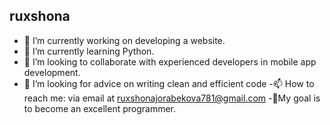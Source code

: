 ## ruxshona

- 🔭 I’m currently working on developing a website.
- 🌱 I’m currently learning Python.
- 👯 I’m looking to collaborate with experienced developers in mobile app development.
- 🤔 I’m looking for advice on writing clean and efficient code
-📫 How to reach me: via email at ruxshonajorabekova781@gmail.com
-👩My goal is to become an excellent programmer.
